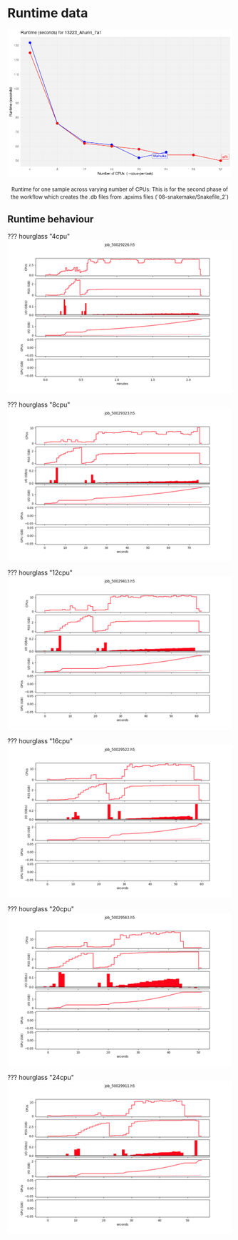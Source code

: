 # Runtime data



![image](./images/runtime_vs_cpu1.png)

<center><small> Runtime for  one sample across varying number of CPUs: This is for the second phase of the workflow which creates the .db files from .apxims files (`08-snakemake/Snakefile_2`) </small></center>

## Runtime behaviour

??? hourglass "4cpu"
    ![image](./images/4c.png)

??? hourglass "8cpu"
    ![image](./images/8c.png)

??? hourglass "12cpu"
    ![image](./images/12c.png)

??? hourglass "16cpu"
    ![image](./images/16c.png)

??? hourglass "20cpu"
    ![image](./images/20c.png)

??? hourglass "24cpu"
    ![image](./images/24c.png)
